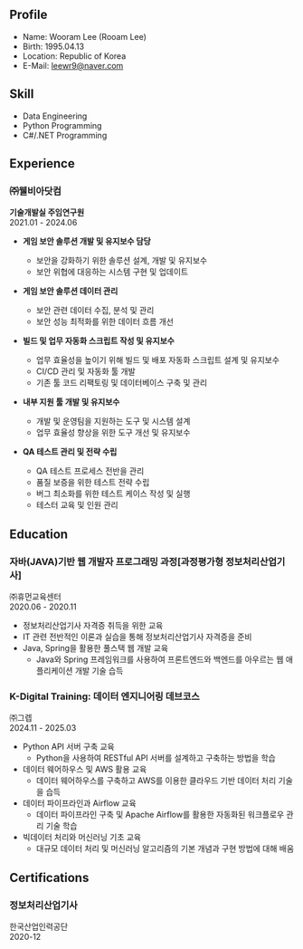 ## Profile
- Name: Wooram Lee (Rooam Lee)
- Birth: 1995.04.13
- Location: Republic of Korea
- E-Mail: [leewr9@naver.com](mailto:leewr9@naver.com)

## Skill
- Data Engineering
- Python Programming
- C#/.NET Programming

## Experience

### ㈜웰비아닷컴  
**기술개발실 주임연구원**  
2021.01 - 2024.06

- **게임 보안 솔루션 개발 및 유지보수 담당**  
  - 보안을 강화하기 위한 솔루션 설계, 개발 및 유지보수  
  - 보안 위협에 대응하는 시스템 구현 및 업데이트  

- **게임 보안 솔루션 데이터 관리**  
  - 보안 관련 데이터 수집, 분석 및 관리  
  - 보안 성능 최적화를 위한 데이터 흐름 개선  

- **빌드 및 업무 자동화 스크립트 작성 및 유지보수**  
  - 업무 효율성을 높이기 위해 빌드 및 배포 자동화 스크립트 설계 및 유지보수  
  - CI/CD 관리 및 자동화 툴 개발  
  - 기존 툴 코드 리팩토링 및 데이터베이스 구축 및 관리  

- **내부 지원 툴 개발 및 유지보수**  
  - 개발 및 운영팀을 지원하는 도구 및 시스템 설계  
  - 업무 효율성 향상을 위한 도구 개선 및 유지보수  

- **QA 테스트 관리 및 전략 수립**  
  - QA 테스트 프로세스 전반을 관리  
  - 품질 보증을 위한 테스트 전략 수립  
  - 버그 최소화를 위한 테스트 케이스 작성 및 실행  
  - 테스터 교육 및 인원 관리  

## Education

### 자바(JAVA)기반 웹 개발자 프로그래밍 과정[과정평가형 정보처리산업기사]  
㈜휴먼교육센터  
2020.06 - 2020.11  
- 정보처리산업기사 자격증 취득을 위한 교육  
- IT 관련 전반적인 이론과 실습을 통해 정보처리산업기사 자격증을 준비  
- Java, Spring을 활용한 풀스택 웹 개발 교육  
  - Java와 Spring 프레임워크를 사용하여 프론트엔드와 백엔드를 아우르는 웹 애플리케이션 개발 기술 습득  

### K-Digital Training: 데이터 엔지니어링 데브코스  
㈜그렙  
2024.11 - 2025.03  
- Python API 서버 구축 교육  
  - Python을 사용하여 RESTful API 서버를 설계하고 구축하는 방법을 학습  
- 데이터 웨어하우스 및 AWS 활용 교육  
  - 데이터 웨어하우스를 구축하고 AWS를 이용한 클라우드 기반 데이터 처리 기술을 습득  
- 데이터 파이프라인과 Airflow 교육  
  - 데이터 파이프라인 구축 및 Apache Airflow를 활용한 자동화된 워크플로우 관리 기술 학습  
- 빅데이터 처리와 머신러닝 기초 교육  
  - 대규모 데이터 처리 및 머신러닝 알고리즘의 기본 개념과 구현 방법에 대해 배움  

## Certifications

### 정보처리산업기사  
한국산업인력공단  
2020-12  

